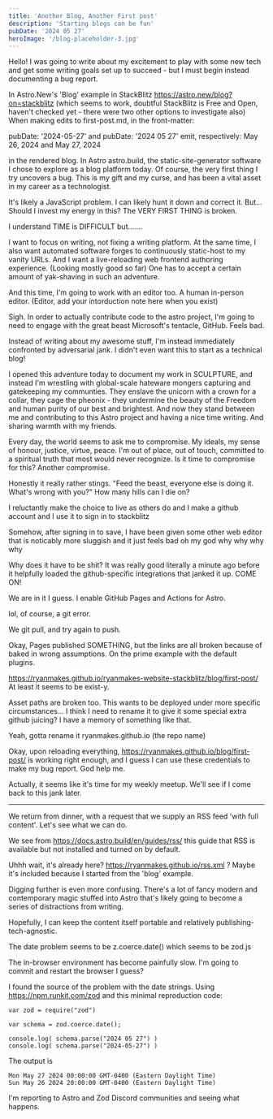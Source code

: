 ```yaml
---
title: 'Another Blog, Another First post'
description: 'Starting blogs can be fun'
pubDate: '2024 05 27'
heroImage: '/blog-placeholder-3.jpg'
---
```


Hello! I was going to write about my excitement to play with some new tech and get some writing goals set up to succeed - but I must begin instead documenting a bug report.

In Astro.New's 'Blog' example in StackBlitz https://astro.new/blog?on=stackblitz (which seems to work, doubtful StackBlitz is Free and Open, haven't checked yet - there were two other options to investigate also)
When making edits to first-post.md, in the front-matter:

pubDate: '2024-05-27' and pubDate: '2024 05 27' emit, respectively:
May 26, 2024   and    May 27, 2024 

in the rendered blog. In Astro astro.build, the static-site-generator software I chose to explore as a blog platform today.
Of course, the very first thing I try uncovers a bug. This is my gift and my curse, and has been a vital asset in my career as a technologist.

It's likely a JavaScript problem. I can likely hunt it down and correct it.
But... Should I invest my energy in this? The VERY FIRST THING is broken. 

I understand TIME is DIFFICULT but.......

I want to focus on writing, not fixing a writing platform.
At the same time, I also want automated software forges to continuously static-host to my vanity URLs.
And I want a live-reloading web frontend authoring experience. (Looking mostly good so far)
One has to accept a certain amount of yak-shaving in such an adventure.

And this time, I'm going to work with an editor too. A human in-person editor. (Editor, add your intorduction note here when you exist)

Sigh. In order to actually contribute code to the astro project, I'm going to need to engage with the great beast Microsoft's tentacle, GitHub. Feels bad.

Instead of writing about my awesome stuff, I'm instead immediately confronted by adversarial jank. I didn't even want this to start as a technical blog! 

I opened this adventure today to document my work in SCULPTURE, and instead I'm wrestling with global-scale hateware mongers capturing and gatekeeping my communties. They enslave the unicorn with a crown for a collar, they cage the pheonix - they undermine the beauty of the Freedom and human purity of our best and brightest. And now they stand between me and contributing to this Astro project and having a nice time writing. And sharing warmth with my friends.

Every day, the world seems to ask me to compromise. My ideals, my sense of honour, justice, virtue, peace. I'm out of place, out of touch, committed to a spiritual truth that most would never recognize. Is it time to compromise for this? Another compromise.

Honestly it really rather stings. "Feed the beast, everyone else is doing it. What's wrong with you?"
How many hills can I die on?

I reluctantly make the choice to live as others do and I make a github account and I use it to sign in to stackblitz

Somehow, after signing in to save, I have been given some other web editor that is noticably more sluggish and it just feels bad oh my god why why why why

Why does it have to be shit? It was really good literally a minute ago before it helpfully loaded the github-specific integrations that janked it up. COME ON!

We are in it I guess. I enable GitHub Pages and Actions for Astro.

lol, of course, a git error.

We git pull, and try again to push.

Okay, Pages published SOMETHING, but the links are all broken because of baked in wrong assumptions. On the prime example with the default plugins.

https://ryanmakes.github.io/ryanmakes-website-stackblitz/blog/first-post/ At least it seems to be exist-y.

Asset paths are broken too. This wants to be deployed under more specific circumstances... I think I need to rename it to give it some special extra github juicing? I have a memory of something like that.

Yeah, gotta rename it ryanmakes.github.io (the repo name)


Okay, upon reloading everything, https://ryanmakes.github.io/blog/first-post/ is working right enough, and I guess I can use these credentials to make my bug report. God help me. 

Actually, it seems like it's time for my weekly meetup. We'll see if I come back to this jank later.

---

We return from dinner, with a request that we supply an RSS feed 'with full content'. Let's see what we can do. 

We see from https://docs.astro.build/en/guides/rss/ this guide that RSS is available but not installed and turned on by default.

Uhhh wait, it's already here? https://ryanmakes.github.io/rss.xml ? Maybe it's included because I started from the 'blog' example.

Digging further is even more confusing. There's a lot of fancy modern and contemporary magic stuffed into Astro that's likely going to become a series of distractions from writing.

Hopefully, I can keep the content itself portable and relatively publishing-tech-agnostic.

The date problem seems to be z.coerce.date() which seems to be zod.js

The in-browser environment has become painfully slow. I'm going to commit and restart the browser I guess?

I found the source of the problem with the date strings.
Using https://npm.runkit.com/zod and this minimal reproduction code:

```
var zod = require("zod")

var schema = zod.coerce.date();

console.log( schema.parse("2024 05 27") )
console.log( schema.parse("2024-05-27") )
```

The output is 
```
Mon May 27 2024 00:00:00 GMT-0400 (Eastern Daylight Time)
Sun May 26 2024 20:00:00 GMT-0400 (Eastern Daylight Time)
```

I'm reporting to Astro and Zod Discord communities and seeing what happens.